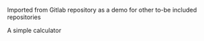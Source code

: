 Imported from Gitlab repository as a demo for other to-be included repositories

A simple calculator
